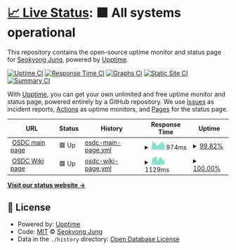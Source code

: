# [📈 Live Status](https://syjung6967.github.io/upptime): <!--live status--> **🟩 All systems operational**

This repository contains the open-source uptime monitor and status page for [Seokyong Jung](https://syjung6967.github.io/upptime), powered by [Upptime](https://github.com/upptime/upptime).

[![Uptime CI](https://github.com/syjung6967/upptime/workflows/Uptime%20CI/badge.svg)](https://github.com/syjung6967/upptime/actions?query=workflow%3A%22Uptime+CI%22)
[![Response Time CI](https://github.com/syjung6967/upptime/workflows/Response%20Time%20CI/badge.svg)](https://github.com/syjung6967/upptime/actions?query=workflow%3A%22Response+Time+CI%22)
[![Graphs CI](https://github.com/syjung6967/upptime/workflows/Graphs%20CI/badge.svg)](https://github.com/syjung6967/upptime/actions?query=workflow%3A%22Graphs+CI%22)
[![Static Site CI](https://github.com/syjung6967/upptime/workflows/Static%20Site%20CI/badge.svg)](https://github.com/syjung6967/upptime/actions?query=workflow%3A%22Static+Site+CI%22)
[![Summary CI](https://github.com/syjung6967/upptime/workflows/Summary%20CI/badge.svg)](https://github.com/syjung6967/upptime/actions?query=workflow%3A%22Summary+CI%22)

With [Upptime](https://upptime.js.org), you can get your own unlimited and free uptime monitor and status page, powered entirely by a GitHub repository. We use [Issues](https://github.com/syjung6967/upptime/issues) as incident reports, [Actions](https://github.com/syjung6967/upptime/actions) as uptime monitors, and [Pages](https://syjung6967.github.io/upptime) for the status page.

<!--start: status pages-->
<!-- This summary is generated by Upptime (https://github.com/upptime/upptime) -->
<!-- Do not edit this manually, your changes will be overwritten -->
<!-- prettier-ignore -->
| URL | Status | History | Response Time | Uptime |
| --- | ------ | ------- | ------------- | ------ |
| <img alt="" src="https://icons.duckduckgo.com/ip3/osdc.hanyang.ac.kr.ico" height="13"> [OSDC main page](http://osdc.hanyang.ac.kr/) | 🟩 Up | [osdc-main-page.yml](https://github.com/syjung6967/upptime/commits/HEAD/history/osdc-main-page.yml) | <details><summary><img alt="Response time graph" src="./graphs/osdc-main-page/response-time-week.png" height="20"> 974ms</summary><br><a href="https://syjung6967.github.io/upptime/history/osdc-main-page"><img alt="Response time 1788" src="https://img.shields.io/endpoint?url=https%3A%2F%2Fraw.githubusercontent.com%2Fsyjung6967%2Fupptime%2FHEAD%2Fapi%2Fosdc-main-page%2Fresponse-time.json"></a><br><a href="https://syjung6967.github.io/upptime/history/osdc-main-page"><img alt="24-hour response time 870" src="https://img.shields.io/endpoint?url=https%3A%2F%2Fraw.githubusercontent.com%2Fsyjung6967%2Fupptime%2FHEAD%2Fapi%2Fosdc-main-page%2Fresponse-time-day.json"></a><br><a href="https://syjung6967.github.io/upptime/history/osdc-main-page"><img alt="7-day response time 974" src="https://img.shields.io/endpoint?url=https%3A%2F%2Fraw.githubusercontent.com%2Fsyjung6967%2Fupptime%2FHEAD%2Fapi%2Fosdc-main-page%2Fresponse-time-week.json"></a><br><a href="https://syjung6967.github.io/upptime/history/osdc-main-page"><img alt="30-day response time 1226" src="https://img.shields.io/endpoint?url=https%3A%2F%2Fraw.githubusercontent.com%2Fsyjung6967%2Fupptime%2FHEAD%2Fapi%2Fosdc-main-page%2Fresponse-time-month.json"></a><br><a href="https://syjung6967.github.io/upptime/history/osdc-main-page"><img alt="1-year response time 1782" src="https://img.shields.io/endpoint?url=https%3A%2F%2Fraw.githubusercontent.com%2Fsyjung6967%2Fupptime%2FHEAD%2Fapi%2Fosdc-main-page%2Fresponse-time-year.json"></a></details> | <details><summary><a href="https://syjung6967.github.io/upptime/history/osdc-main-page">99.82%</a></summary><a href="https://syjung6967.github.io/upptime/history/osdc-main-page"><img alt="All-time uptime 99.69%" src="https://img.shields.io/endpoint?url=https%3A%2F%2Fraw.githubusercontent.com%2Fsyjung6967%2Fupptime%2FHEAD%2Fapi%2Fosdc-main-page%2Fuptime.json"></a><br><a href="https://syjung6967.github.io/upptime/history/osdc-main-page"><img alt="24-hour uptime 100.00%" src="https://img.shields.io/endpoint?url=https%3A%2F%2Fraw.githubusercontent.com%2Fsyjung6967%2Fupptime%2FHEAD%2Fapi%2Fosdc-main-page%2Fuptime-day.json"></a><br><a href="https://syjung6967.github.io/upptime/history/osdc-main-page"><img alt="7-day uptime 99.82%" src="https://img.shields.io/endpoint?url=https%3A%2F%2Fraw.githubusercontent.com%2Fsyjung6967%2Fupptime%2FHEAD%2Fapi%2Fosdc-main-page%2Fuptime-week.json"></a><br><a href="https://syjung6967.github.io/upptime/history/osdc-main-page"><img alt="30-day uptime 99.96%" src="https://img.shields.io/endpoint?url=https%3A%2F%2Fraw.githubusercontent.com%2Fsyjung6967%2Fupptime%2FHEAD%2Fapi%2Fosdc-main-page%2Fuptime-month.json"></a><br><a href="https://syjung6967.github.io/upptime/history/osdc-main-page"><img alt="1-year uptime 99.68%" src="https://img.shields.io/endpoint?url=https%3A%2F%2Fraw.githubusercontent.com%2Fsyjung6967%2Fupptime%2FHEAD%2Fapi%2Fosdc-main-page%2Fuptime-year.json"></a></details>
| <img alt="" src="https://icons.duckduckgo.com/ip3/osdc.hanyang.ac.kr.ico" height="13"> [OSDC Wiki page](https://osdc.hanyang.ac.kr:8080/) | 🟩 Up | [osdc-wiki-page.yml](https://github.com/syjung6967/upptime/commits/HEAD/history/osdc-wiki-page.yml) | <details><summary><img alt="Response time graph" src="./graphs/osdc-wiki-page/response-time-week.png" height="20"> 1129ms</summary><br><a href="https://syjung6967.github.io/upptime/history/osdc-wiki-page"><img alt="Response time 1759" src="https://img.shields.io/endpoint?url=https%3A%2F%2Fraw.githubusercontent.com%2Fsyjung6967%2Fupptime%2FHEAD%2Fapi%2Fosdc-wiki-page%2Fresponse-time.json"></a><br><a href="https://syjung6967.github.io/upptime/history/osdc-wiki-page"><img alt="24-hour response time 1161" src="https://img.shields.io/endpoint?url=https%3A%2F%2Fraw.githubusercontent.com%2Fsyjung6967%2Fupptime%2FHEAD%2Fapi%2Fosdc-wiki-page%2Fresponse-time-day.json"></a><br><a href="https://syjung6967.github.io/upptime/history/osdc-wiki-page"><img alt="7-day response time 1129" src="https://img.shields.io/endpoint?url=https%3A%2F%2Fraw.githubusercontent.com%2Fsyjung6967%2Fupptime%2FHEAD%2Fapi%2Fosdc-wiki-page%2Fresponse-time-week.json"></a><br><a href="https://syjung6967.github.io/upptime/history/osdc-wiki-page"><img alt="30-day response time 1426" src="https://img.shields.io/endpoint?url=https%3A%2F%2Fraw.githubusercontent.com%2Fsyjung6967%2Fupptime%2FHEAD%2Fapi%2Fosdc-wiki-page%2Fresponse-time-month.json"></a><br><a href="https://syjung6967.github.io/upptime/history/osdc-wiki-page"><img alt="1-year response time 1879" src="https://img.shields.io/endpoint?url=https%3A%2F%2Fraw.githubusercontent.com%2Fsyjung6967%2Fupptime%2FHEAD%2Fapi%2Fosdc-wiki-page%2Fresponse-time-year.json"></a></details> | <details><summary><a href="https://syjung6967.github.io/upptime/history/osdc-wiki-page">100.00%</a></summary><a href="https://syjung6967.github.io/upptime/history/osdc-wiki-page"><img alt="All-time uptime 99.87%" src="https://img.shields.io/endpoint?url=https%3A%2F%2Fraw.githubusercontent.com%2Fsyjung6967%2Fupptime%2FHEAD%2Fapi%2Fosdc-wiki-page%2Fuptime.json"></a><br><a href="https://syjung6967.github.io/upptime/history/osdc-wiki-page"><img alt="24-hour uptime 100.00%" src="https://img.shields.io/endpoint?url=https%3A%2F%2Fraw.githubusercontent.com%2Fsyjung6967%2Fupptime%2FHEAD%2Fapi%2Fosdc-wiki-page%2Fuptime-day.json"></a><br><a href="https://syjung6967.github.io/upptime/history/osdc-wiki-page"><img alt="7-day uptime 100.00%" src="https://img.shields.io/endpoint?url=https%3A%2F%2Fraw.githubusercontent.com%2Fsyjung6967%2Fupptime%2FHEAD%2Fapi%2Fosdc-wiki-page%2Fuptime-week.json"></a><br><a href="https://syjung6967.github.io/upptime/history/osdc-wiki-page"><img alt="30-day uptime 100.00%" src="https://img.shields.io/endpoint?url=https%3A%2F%2Fraw.githubusercontent.com%2Fsyjung6967%2Fupptime%2FHEAD%2Fapi%2Fosdc-wiki-page%2Fuptime-month.json"></a><br><a href="https://syjung6967.github.io/upptime/history/osdc-wiki-page"><img alt="1-year uptime 99.91%" src="https://img.shields.io/endpoint?url=https%3A%2F%2Fraw.githubusercontent.com%2Fsyjung6967%2Fupptime%2FHEAD%2Fapi%2Fosdc-wiki-page%2Fuptime-year.json"></a></details>

<!--end: status pages-->

[**Visit our status website →**](https://syjung6967.github.io/upptime)

## 📄 License

- Powered by: [Upptime](https://github.com/upptime/upptime)
- Code: [MIT](./LICENSE) © [Seokyong Jung](https://syjung6967.github.io/upptime)
- Data in the `./history` directory: [Open Database License](https://opendatacommons.org/licenses/odbl/1-0/)
